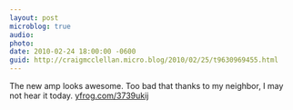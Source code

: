 ```yaml
---
layout: post
microblog: true
audio: 
photo: 
date: 2010-02-24 18:00:00 -0600
guid: http://craigmcclellan.micro.blog/2010/02/25/t9630969455.html
---
```

The new amp looks awesome. Too bad that thanks to my neighbor, I may not hear it today.  [yfrog.com/3739ukij](http://yfrog.com/3739ukij)
